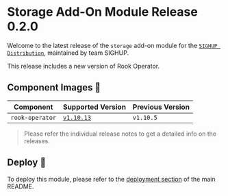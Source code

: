 # Storage Add-On Module Release 0.2.0

Welcome to the latest release of the `storage` add-on module for the [`SIGHUP Distribution`](https://github.com/sighupio/distribution), maintained by team SIGHUP.

This release includes a new version of Rook Operator.

## Component Images 🚢

| Component             | Supported Version                                                | Previous Version |
| --------------------- | ---------------------------------------------------------------- | ---------------- |
| `rook-operator`       | [`v1.10.13`](https://github.com/rook/rook/releases/tag/v1.10.13) | `v1.10.5`        |

> Please refer the individual release notes to get a detailed info on the releases.

## Deploy 🚀

To deploy this module, please refer to the [deployment section](../../README.md#deployment) of the main README.
